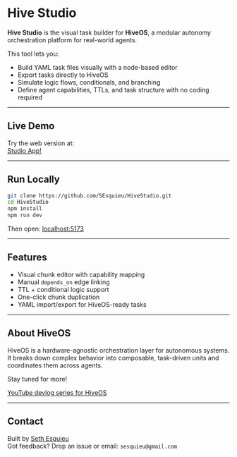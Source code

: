 # Hive Studio

**Hive Studio** is the visual task builder for **HiveOS**, a modular autonomy orchestration platform for real-world agents.

This tool lets you:
- Build YAML task files visually with a node-based editor
- Export tasks directly to HiveOS
- Simulate logic flows, conditionals, and branching
- Define agent capabilities, TTLs, and task structure with no coding required

---

## Live Demo

Try the web version at:  
[Studio App!](https://studio.hiveos.net)

---

## Run Locally

```bash
git clone https://github.com/SEsquieu/HiveStudio.git
cd HiveStudio
npm install
npm run dev
```

Then open: [localhost:5173](http://localhost:5173)

---

## Features

- Visual chunk editor with capability mapping
- Manual `depends_on` edge linking
- TTL + conditional logic support
- One-click chunk duplication
- YAML import/export for HiveOS-ready tasks

---

## About HiveOS

HiveOS is a hardware-agnostic orchestration layer for autonomous systems. It breaks down complex behavior into composable, task-driven units and coordinates them across agents. 

Stay tuned for more!

[YouTube devlog series for HiveOS](https://www.youtube.com/playlist?list=PLJ9R5SOmEcaOtygdKkpfzxPtk8gYig0Hl)

---

## Contact

Built by [Seth Esquieu](https://github.com/SEsquieu)  
Got feedback? Drop an issue or email: `sesquieu@gmail.com`
